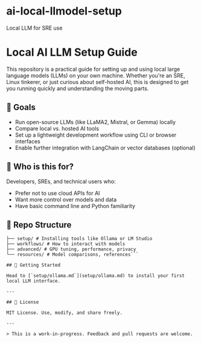 # ai-local-llmodel-setup
Local LLM for SRE use

# Local AI LLM Setup Guide

This repository is a practical guide for setting up and using local large language models (LLMs) on your own machine. Whether you're an SRE, Linux tinkerer, or just curious about self-hosted AI, this is designed to get you running quickly and understanding the moving parts.

## 🎯 Goals

- Run open-source LLMs (like LLaMA2, Mistral, or Gemma) locally
- Compare local vs. hosted AI tools
- Set up a lightweight development workflow using CLI or browser interfaces
- Enable further integration with LangChain or vector databases (optional)

## 🧰 Who is this for?

Developers, SREs, and technical users who:
- Prefer not to use cloud APIs for AI
- Want more control over models and data
- Have basic command line and Python familiarity

## 📂 Repo Structure
```ai-local-llm-setup/
├── setup/ # Installing tools like Ollama or LM Studio
├── workflows/ # How to interact with models
├── advanced/ # GPU tuning, performance, privacy
└── resources/ # Model comparisons, references```

## 🚀 Getting Started

Head to [`setup/ollama.md`](setup/ollama.md) to install your first local LLM interface.

---

## 📜 License

MIT License. Use, modify, and share freely.

---

> This is a work-in-progress. Feedback and pull requests are welcome.
